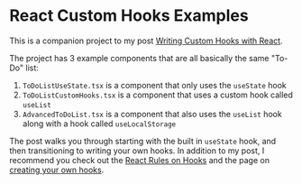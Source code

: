 # React Custom Hooks Examples

This is a companion project to my post [Writing Custom Hooks with React](https://rhythmandbinary.com/post/2023-01-10-writing-custom-hooks-with-react).

The project has 3 example components that are all basically the same "To-Do" list:

1. `ToDoListUseState.tsx` is a component that only uses the `useState` hook
2. `ToDoListCustomHooks.tsx` is a component that uses a custom hook called `useList`
3. `AdvancedToDoList.tsx` is a component that also uses the `useList` hook along with a hook called `useLocalStorage`

The post walks you through starting with the built in `useState` hook, and then transitioning to writing your own hooks. In addition to my post, I recommend you check out the [React Rules on Hooks](https://reactjs.org/docs/hooks-rules.html) and the page on [creating your own hooks](https://reactjs.org/docs/hooks-custom.html).
